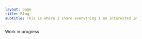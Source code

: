 ```yaml
---
layout: page
title: Blog
subtitle: This is where I share everything I am interested in
---
```


Work in progress

